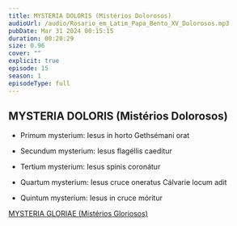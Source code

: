 ```yaml
---
title: MYSTERIA DOLORIS (Mistérios Dolorosos)
audioUrl: /audio/Rosario_em_Latim_Papa_Bento_XV_Dolorosos.mp3
pubDate: Mar 31 2024 00:15:15
duration: 00:20:29
size: 0.96
cover: ""
explicit: true
episode: 15
season: 1
episodeType: full
---
```


## MYSTERIA DOLORIS (Mistérios Dolorosos)

  - Primum mysterium: Iesus in horto Gethsémani orat

  - Secundum mysterium: Iesus flagéllis caeditur

  - Tertium mysterium: Iesus spinis coronátur

  - Quartum mysterium: Iesus cruce oneratus Cálvarie locum adit

  - Quintum mysterium: Iesus in cruce móritur

<div class="text-center mt-16">
  <a class="btn btn-accent mt-9" href="/episode/post14">MYSTERIA GLORIAE (Mistérios Gloriosos)</a>
</div>